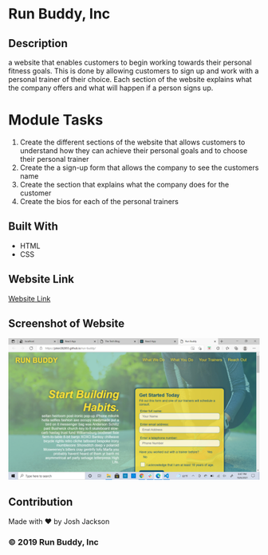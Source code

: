 # Run Buddy, Inc

## Description
a website that enables customers to begin working towards their personal fitness goals. This is done by allowing customers to sign up and work with a
personal trainer of their choice. Each section of the website explains what the company offers and what will happen if a person signs up.

# Module Tasks
1. Create the different sections of the website that allows customers to understand how they can achieve their personal goals and to choose their personal trainer
2. Create the a sign-up form that allows the company to see the customers name
3. Create the section that explains what the company does for the customer
4. Create the bios for each of the personal trainers

## Built With
* HTML
* CSS

## Website Link
<a href="https://joker282855.github.io/run-buddy/">Website Link</a>

## Screenshot of Website
<img src="./assets/images/exercise.png" alt="Picture Of Website" />

## Contribution
Made with ❤️ by Josh Jackson

### © 2019 Run Buddy, Inc
